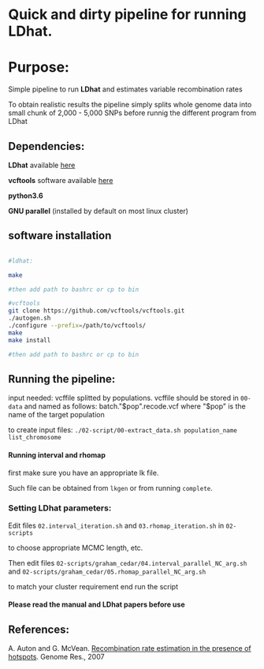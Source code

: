# Quick and dirty pipeline for running LDhat.

# Purpose:

Simple pipeline to run **LDhat** and estimates variable recombination rates

To obtain realistic results the pipeline simply splits whole genome data into
small chunk of 2,000 - 5,000 SNPs before runnig the different program from LDhat 

## Dependencies:

**LDhat** available [here](https://github.com/auton1/LDhat)

**vcftools** software available [here](https://github.com/vcftools/vcftools.git)

**python3.6**

**GNU parallel** (installed by default on most linux cluster)

## software installation

```bash

#ldhat:

make

#then add path to bashrc or cp to bin

#vcftools
git clone https://github.com/vcftools/vcftools.git
./autogen.sh
./configure --prefix=/path/to/vcftools/
make
make install

#then add path to bashrc or cp to bin

```

## Running the pipeline:

input needed: vcffile splitted by populations.
vcffile should be stored in `00-data` and named as follows:
batch."$pop".recode.vcf where "$pop" is the name of the target population

to create input files:
`./02-script/00-extract_data.sh population_name list_chromosome`

#### Running interval and rhomap

first make sure you have an appropriate lk file.

Such file can be obtained from `lkgen` or from running `complete`.

### Setting LDhat parameters:

Edit files `02.interval_iteration.sh` and  `03.rhomap_iteration.sh` 
in `02-scripts`

to choose appropriate MCMC length, etc. 


Then edit files
`02-scripts/graham_cedar/04.interval_parallel_NC_arg.sh` and 
`02-scripts/graham_cedar/05.rhomap_parallel_NC_arg.sh`

to match your cluster requirement end run the script

#### Please read the manual and LDhat papers before use



## References:

A. Auton and G. McVean. [Recombination rate estimation in the presence of hotspots](https://genome.cshlp.org/content/17/8/1219.long). Genome Res., 2007
